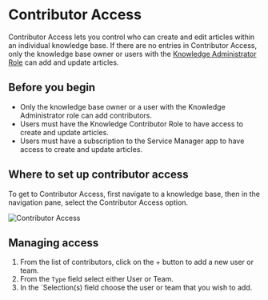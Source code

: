 # Contributor Access
Contributor Access lets you control who can create and edit articles within an individual  knowledge base. If there are no entries in Contributor Access, only the knowledge base owner or users with the [Knowledge Administrator Role](/servicemanager-config/setup/service-manager-roles#knowledge-roles) can add and update articles.


## Before you begin
* Only the knowledge base owner or a user with the Knowledge Administrator role can add contributors.
* Users must have the Knowledge Contributor Role to have access to create and update articles.
* Users must have a subscription to the Service Manager app to have access to create and update articles.

## Where to set up contributor access
To get to Contributor Access, first navigate to a knowledge base, then in the navigation pane, select the Contributor Access option.

![Contributor Access](/_books/servicemanager-user-guide/knowledge/images/contributor-access.png)

## Managing access
1. From the list of contributors, click on the + button to add a new user or team.
1. From the `Type` field select either User or Team.
1. In the `Selection(s) field choose the user or team that you wish to add.

